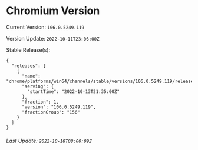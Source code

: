 # Chromium Version

Current Version: `106.0.5249.119`

Version Update: `2022-10-11T23:06:00Z`

Stable Release(s):
```
{
  "releases": [
    {
      "name": "chrome/platforms/win64/channels/stable/versions/106.0.5249.119/releases/1665696900",
      "serving": {
        "startTime": "2022-10-13T21:35:00Z"
      },
      "fraction": 1,
      "version": "106.0.5249.119",
      "fractionGroup": "156"
    }
  ]
}
```

###### Last Update: `2022-10-18T08:00:09Z`
